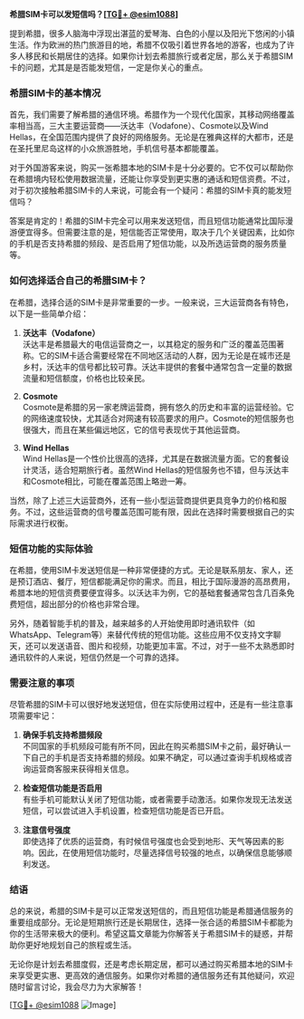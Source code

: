 **希腊SIM卡可以发短信吗？[[TG💪+ @esim1088](https://t.me/s/esim1088)]**

提到希腊，很多人脑海中浮现出湛蓝的爱琴海、白色的小屋以及阳光下悠闲的小镇生活。作为欧洲的热门旅游目的地，希腊不仅吸引着世界各地的游客，也成为了许多人移民和长期居住的选择。如果你计划去希腊旅行或者定居，那么关于希腊SIM卡的问题，尤其是是否能发短信，一定是你关心的重点。

### 希腊SIM卡的基本情况

首先，我们需要了解希腊的通信环境。希腊作为一个现代化国家，其移动网络覆盖率相当高，三大主要运营商——沃达丰（Vodafone）、Cosmote以及Wind Hellas，在全国范围内提供了良好的网络服务。无论是在雅典这样的大都市，还是在圣托里尼岛这样的小众旅游胜地，手机信号基本都能覆盖。

对于外国游客来说，购买一张希腊本地的SIM卡是十分必要的。它不仅可以帮助你在希腊境内轻松使用数据流量，还能让你享受到更实惠的通话和短信资费。不过，对于初次接触希腊SIM卡的人来说，可能会有一个疑问：希腊的SIM卡真的能发短信吗？

答案是肯定的！希腊的SIM卡完全可以用来发送短信，而且短信功能通常比国际漫游便宜得多。但需要注意的是，短信能否正常使用，取决于几个关键因素，比如你的手机是否支持希腊的频段、是否启用了短信功能，以及所选运营商的服务质量等。

### 如何选择适合自己的希腊SIM卡？

在希腊，选择合适的SIM卡是非常重要的一步。一般来说，三大运营商各有特色，以下是一些简单介绍：

1. **沃达丰（Vodafone）**  
   沃达丰是希腊最大的电信运营商之一，以其稳定的服务和广泛的覆盖范围著称。它的SIM卡适合需要经常在不同地区活动的人群，因为无论是在城市还是乡村，沃达丰的信号都比较可靠。沃达丰提供的套餐中通常包含一定量的数据流量和短信额度，价格也比较亲民。

2. **Cosmote**  
   Cosmote是希腊的另一家老牌运营商，拥有悠久的历史和丰富的运营经验。它的网络速度较快，尤其适合对网速有较高要求的用户。Cosmote的短信服务也很强大，而且在某些偏远地区，它的信号表现优于其他运营商。

3. **Wind Hellas**  
   Wind Hellas是一个性价比很高的选择，尤其是在数据流量方面。它的套餐设计灵活，适合短期旅行者。虽然Wind Hellas的短信服务也不错，但与沃达丰和Cosmote相比，可能在覆盖范围上略逊一筹。

当然，除了上述三大运营商外，还有一些小型运营商提供更具竞争力的价格和服务。不过，这些运营商的信号覆盖范围可能有限，因此在选择时需要根据自己的实际需求进行权衡。

### 短信功能的实际体验

在希腊，使用SIM卡发送短信是一种非常便捷的方式。无论是联系朋友、家人，还是预订酒店、餐厅，短信都能满足你的需求。而且，相比于国际漫游的高昂费用，希腊本地的短信资费要便宜得多。以沃达丰为例，它的基础套餐通常包含几百条免费短信，超出部分的价格也非常合理。

另外，随着智能手机的普及，越来越多的人开始使用即时通讯软件（如WhatsApp、Telegram等）来替代传统的短信功能。这些应用不仅支持文字聊天，还可以发送语音、图片和视频，功能更加丰富。不过，对于一些不太熟悉即时通讯软件的人来说，短信仍然是一个可靠的选择。

### 需要注意的事项

尽管希腊的SIM卡可以很好地发送短信，但在实际使用过程中，还是有一些注意事项需要牢记：

1. **确保手机支持希腊频段**  
   不同国家的手机频段可能有所不同，因此在购买希腊SIM卡之前，最好确认一下自己的手机是否支持希腊的频段。如果不确定，可以通过查询手机规格或咨询运营商客服来获得相关信息。

2. **检查短信功能是否启用**  
   有些手机可能默认关闭了短信功能，或者需要手动激活。如果你发现无法发送短信，可以尝试进入手机设置，检查短信功能是否已开启。

3. **注意信号强度**  
   即使选择了优质的运营商，有时候信号强度也会受到地形、天气等因素的影响。因此，在使用短信功能时，尽量选择信号较强的地点，以确保信息能够顺利发送。

### 结语

总的来说，希腊的SIM卡是可以正常发送短信的，而且短信功能是希腊通信服务的重要组成部分。无论是短期旅行还是长期居住，选择一张合适的希腊SIM卡都能为你的生活带来极大的便利。希望这篇文章能为你解答关于希腊SIM卡的疑惑，并帮助你更好地规划自己的旅程或生活。

无论你是计划去希腊度假，还是考虑长期定居，都可以通过购买希腊本地的SIM卡来享受更实惠、更高效的通信服务。如果你对希腊的通信服务还有其他疑问，欢迎随时留言讨论，我会尽力为大家解答！

[[TG💪+ @esim1088](https://t.me/s/esim1088) ![Image](https://i.postimg.cc/4NQfJmqS/Snipaste-2025-05-13-00-14-12.png)]